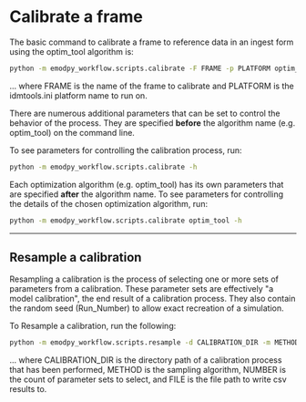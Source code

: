 # Calibrate a frame

The basic command to calibrate a frame to reference data in an ingest form using the optim_tool algorithm is:

```bash
python -m emodpy_workflow.scripts.calibrate -F FRAME -p PLATFORM optim_tool
```

... where FRAME is the name of the frame to calibrate and PLATFORM is the idmtools.ini platform name to run on.

There are numerous additional parameters that can be set to control the behavior of the process. They are specified
**before** the algorithm name (e.g. optim_tool) on the command line. 

To see parameters for controlling the calibration process, run:

```bash
python -m emodpy_workflow.scripts.calibrate -h
```

Each optimization algorithm (e.g. optim_tool) has its own parameters that are specified **after** the algorithm name. To 
see parameters for controlling the details of the chosen optimization algorithm, run:

```bash
python -m emodpy_workflow.scripts.calibrate optim_tool -h
```

---

## Resample a calibration

Resampling a calibration is the process of selecting one or more sets of parameters from a calibration. 
These parameter sets are effectively "a model calibration", the end result of a calibration process. They also contain
the random seed (Run_Number) to allow exact recreation of a simulation.

To Resample a calibration, run the following:

```bash
python -m emodpy_workflow.scripts.resample -d CALIBRATION_DIR -m METHOD -n NUMBER -o FILE
```

... where CALIBRATION_DIR is the directory path of a calibration process that has been performed, METHOD is the
sampling algorithm, NUMBER is the count of parameter sets to select, and FILE is the file path to write csv results to.

